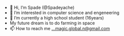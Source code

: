 - 👋 Hi, I’m Spade (@Spadeyache)
- 👀 I’m interested in computer science and engeneering
- 🌱 I’m currently a high school student (16years)
- My future dream is to do farming in space
- 📫 How to reach me ...magic.global.n@gmail.com

<!---
Spadeyache/Spadeyache is a ✨ special ✨ repository because its `README.md` (this file) appears on your GitHub profile.
You can click the Preview link to take a look at your changes.
--->
